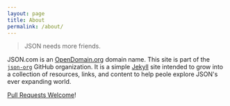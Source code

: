 ```yaml
---
layout: page
title: About
permalink: /about/
---
```


> JSON needs more friends.

JSON.com is an [OpenDomain.org](http://opendomain.org/) domain name. This site
is part of the [`json-org`](http://github.com/json-org/) GitHub organization.
It is a simple [Jekyll](http://jekyllrb.com) site intended to grow into a collection of resources,
links, and content to help peole explore JSON's ever expanding world.

[Pull Requests Welcome](http://github.com/json-org/json-com.github.io)!
